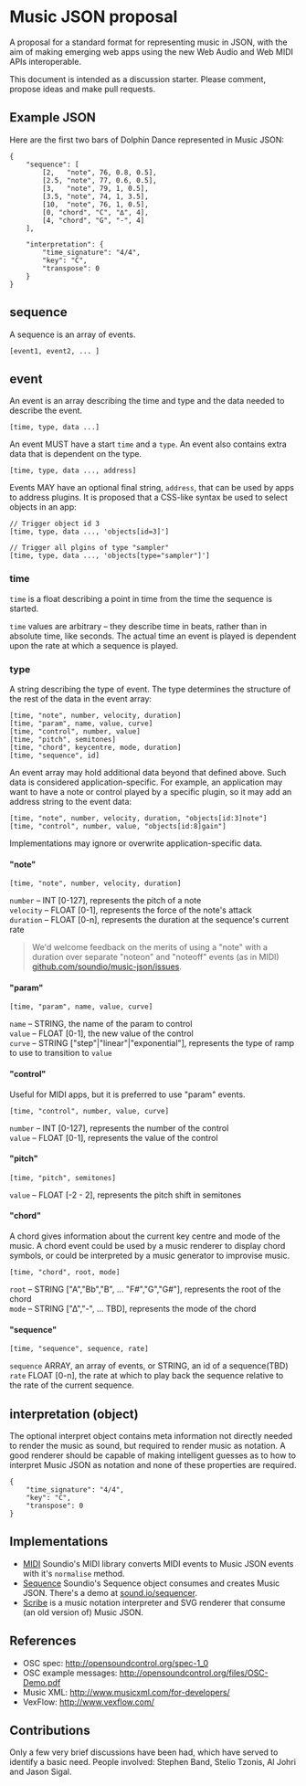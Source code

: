 # Music JSON proposal

A proposal for a standard format for representing music in JSON, with the aim of
making emerging web apps using the new Web Audio and Web MIDI APIs interoperable.

This document is intended as a discussion starter. Please comment, propose ideas and
make pull requests.


## Example JSON

Here are the first two bars of Dolphin Dance represented in Music JSON:

    {
        "sequence": [
            [2,   "note", 76, 0.8, 0.5],
            [2.5, "note", 77, 0.6, 0.5],
            [3,   "note", 79, 1, 0.5],
            [3.5, "note", 74, 1, 3.5],
            [10,  "note", 76, 1, 0.5],
            [0, "chord", "C", "∆", 4],
            [4, "chord", "G", "-", 4]
        ],
        
        "interpretation": {
            "time_signature": "4/4",
            "key": "C",
            "transpose": 0
        }
    }

## sequence

A sequence is an array of events.

    [event1, event2, ... ]

## event

An event is an array describing the time and type and the data needed to
describe the event.

    [time, type, data ...]

An event MUST have a start <code>time</code> and a <code>type</code>.
An event also contains extra data that is dependent on the type.

    [time, type, data ..., address]

Events MAY have an optional final string, <code>address</code>, that can be
used by apps to address plugins. It is proposed that a CSS-like syntax be
used to select objects in an app:

    // Trigger object id 3
    [time, type, data ..., 'objects[id=3]']
    
    // Trigger all plgins of type "sampler"
    [time, type, data ..., 'objects[type="sampler"]']



### time

<code>time</code> is a float describing a point in time from the time the
sequence is started.

<code>time</code> values are arbitrary – they describe time in beats, rather than
in absolute time, like seconds. The actual time an event is played is dependent
upon the rate at which a sequence is played.

### type

A string describing the type of event. The type determines the structure of the
rest of the data in the event array:

    [time, "note", number, velocity, duration]
    [time, "param", name, value, curve]
    [time, "control", number, value]
    [time, "pitch", semitones]
    [time, "chord", keycentre, mode, duration]
    [time, "sequence", id]

An event array may hold additional data beyond that defined above. Such data is
considered application-specific. For example, an application may want to have
a note or control played by a specific plugin, so it may add an address string
to the event data:

    [time, "note", number, velocity, duration, "objects[id:3]note"]
    [time, "control", number, value, "objects[id:8]gain"]

Implementations may ignore or overwrite application-specific data.

#### "note"

    [time, "note", number, velocity, duration]

<code>number</code> – INT [0-127], represents the pitch of a note<br/>
<code>velocity</code> – FLOAT [0-1], represents the force of the note's attack<br/>
<code>duration</code> – FLOAT [0-n], represents the duration at the sequence's current rate

<blockquote>We'd welcome feedback on the merits of using a "note" with a duration over
separate "noteon" and "noteoff" events (as in MIDI) <a href="http://github.com/soundio/music-json/issues">github.com/soundio/music-json/issues</a>.</blockquote> 

#### "param"

    [time, "param", name, value, curve]

<code>name</code> – STRING, the name of the param to control<br/>
<code>value</code> – FLOAT [0-1], the new value of the control<br/>
<code>curve</code> – STRING ["step"|"linear"|"exponential"], represents the type of ramp to use to transition to <code>value</code>

#### "control"

Useful for MIDI apps, but it is preferred to use "param" events.

    [time, "control", number, value, curve]

<code>number</code> – INT [0-127], represents the number of the control<br/>
<code>value</code> – FLOAT [0-1], represents the value of the control<br/>

#### "pitch"

    [time, "pitch", semitones]

<code>value</code> – FLOAT [-2 - 2], represents the pitch shift in semitones

#### "chord"

A chord gives information about the current key centre and mode of the music. A chord event could
be used by a music renderer to display chord symbols, or could be interpreted by a music generator
to improvise music.

    [time, "chord", root, mode]

<code>root</code> – STRING ["A","Bb","B", ... "F#","G","G#"], represents the root of the chord<br/>
<code>mode</code> – STRING ["∆","-", ... TBD], represents the mode of the chord

#### "sequence"

    [time, "sequence", sequence, rate]

<code>sequence</code> ARRAY, an array of events, or STRING, an id of a sequence(TBD)<br/>
<code>rate</code> FLOAT [0-n], the rate at which to play back the sequence relative to the rate of the
current sequence.

## interpretation (object)

The optional interpret object contains meta information not directly needed to render the
music as sound, but required to render music as notation. A good renderer should
be capable of making intelligent guesses as to how to interpret Music JSON as
notation and none of these properties are required.

    {
        "time_signature": "4/4",
        "key": "C",
        "transpose": 0
    }

## Implementations

- <a href="http://github.com/soundio/midi">MIDI</a> Soundio's MIDI library converts MIDI events to Music JSON events with it's <code>normalise</code> method.
- <a href="http://github.com/soundio/sequence">Sequence</a> Soundio's Sequence object consumes and creates Music JSON. There's a demo at <a href="http://sound.io/sequencer/">sound.io/sequencer</a>.
- <a href="http://labs.cruncher.ch/scribe/">Scribe</a> is a music notation
interpreter and SVG renderer that consume (an old version of) Music JSON.

## References

- OSC spec: <a href="http://opensoundcontrol.org/spec-1_0">http://opensoundcontrol.org/spec-1_0</a>
- OSC example messages: <a href="http://opensoundcontrol.org/files/OSC-Demo.pdf">http://opensoundcontrol.org/files/OSC-Demo.pdf</a>
- Music XML: <a href="http://www.musicxml.com/for-developers/">http://www.musicxml.com/for-developers/</a>
- VexFlow: <a href="http://www.vexflow.com/">http://www.vexflow.com/</a>

## Contributions

Only a few very brief discussions have been had, which have served to identify a
basic need. People involved: Stephen Band, Stelio Tzonis, Al Johri and Jason Sigal.
